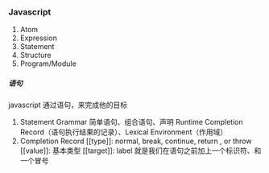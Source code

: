 ### Javascript
1. Atom
2. Expression
3. Statement
4. Structure
5. Program/Module

##### 语句
javascript 通过语句，来完成他的目标
1. Statement
    Grammar 简单语句、组合语句、声明
    Runtime Completion Record（语句执行结果的记录）、Lexical Environment（作用域）
2. Completion Record
    [[type]]: normal, break, continue, return , or throw
    [[value]]: 基本类型
    [[target]]: label 就是我们在语句之前加上一个标识符、和一个冒号

